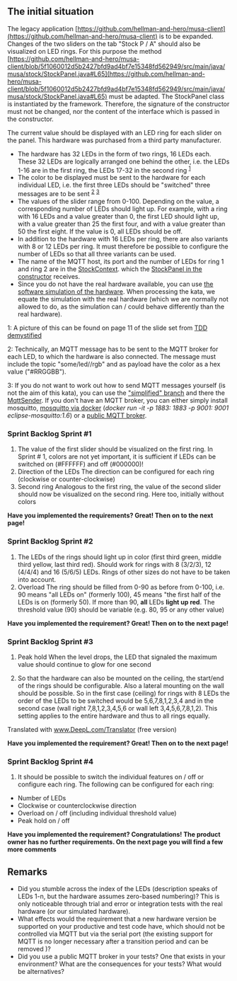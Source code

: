 ## The initial situation

The legacy application [https://github.com/hellman-and-hero/musa-client](https://github.com/hellman-and-hero/musa-client) is to be expanded. Changes of the two sliders on the tab "Stock P / A" should also be visualized on LED rings. For this purpose the method [https://github.com/hellman-and-hero/musa-client/blob/5f1060012d5b2427bfd9ad4bf7e15348fd562949/src/main/java/musa/stock/StockPanel.java#L65](https://github.com/hellman-and-hero/musa-client/blob/5f1060012d5b2427bfd9ad4bf7e15348fd562949/src/main/java/musa/stock/StockPanel.java#L65) must be adapted. The StockPanel class is instantiated by the framework. Therefore, the signature of the constructor must not be changed, nor the content of the interface which is passed in the constructor.

The current value should be displayed with an LED ring for each slider on the panel. This hardware was purchased from a third party manufacturer.

- The hardware has 32 LEDs in the form of two rings, 16 LEDs each. These 32 LEDs are logically arranged one behind the other, i.e. the LEDs 1-16 are in the first ring, the LEDs 17-32 in the second ring <sup>[1](#myfootnote1)</sup>
- The color to be displayed must be sent to the hardware for each individual LED, i.e. the first three LEDs should be "switched" three messages are to be sent <sup>[2](#myfootnote2)</sup> <sup>[3](#myfootnote3)</sup>
- The values of the slider range from 0-100. Depending on the value, a corresponding number of LEDs should light up. For example, with a ring with 16 LEDs and a value greater than 0, the first LED should light up, with a value greater than 25 the first four, and with a value greater than 50 the first eight. If the value is 0, all LEDs should be off.
- In addition to the hardware with 16 LEDs per ring, there are also variants with 8 or 12 LEDs per ring. It must therefore be possible to configure the number of LEDs so that all three variants can be used.
- The name of the MQTT host, its port and the number of LEDs for ring 1 and ring 2 are in the [StockContext](https://github.com/hellman-and-hero/musa-client/blob/5f1060012d5b2427bfd9ad4bf7e15348fd562949/src/main/java/musa/stock/StockContext.java). which the [StockPanel in the constructor](https://github.com/hellman-and-hero/musa-client/blob/5f1060012d5b2427bfd9ad4bf7e15348fd562949/src/main/java/musa/stock/StockPanel.java#L39) receives.
- Since you do not have the real hardware available, you can use [the software simulation of the hardware](https://github.com/hellman-and-hero/tdd-demy-hardware-sim). When processing the kata, we equate the simulation with the real hardware (which we are normally not allowed to do, as the simulation can / could behave differently than the real hardware).

<a name="myfootnote1">1</a>: A picture of this can be found on page 11 of the slide set from [TDD demystified](https://www.xpdays.de/2018/downloads/174-tdd-demystified/tdd_demystified.pdf)

<a name="myfootnote2">2</a>: Technically, an MQTT message has to be sent to the MQTT broker for each LED, to which the hardware is also connected. The message must include the topic "some/led/<led-number>/rgb" and as payload have the color as a hex value ("#RRGGBB").

<a name="myfootnote3">3</a>: If you do not want to work out how to send MQTT messages yourself (is not the aim of this kata), you can use the ["simplified" branch](https://github.com/hellman-and-hero/musa-client/tree/simplified) and there the 
[MqttSender](https://github.com/hellman-and-hero/musa-client/blob/simplified/src/main/java/rgbledring/MqttSender.java). If you don't have an MQTT broker, you can either simply install mosquitto, [mosquitto via docker](https://hub.docker.com/_/eclipse-mosquitto) (_docker run -it -p 1883: 1883 -p 9001: 9001 eclipse-mosquitto:1.6_) or a [public MQTT broker](https://github.com/mqtt/mqtt.org/wiki/public_brokers).

### Sprint Backlog Sprint #1

1. The value of the first slider should be visualized on the first ring. In Sprint # 1, colors are not yet important, it is sufficient if LEDs can be switched on (#FFFFFF) and off (#000000)!
2. Direction of the LEDs
 The direction can be configured for each ring (clockwise or counter-clockwise)
3. Second ring
 Analogous to the first ring, the value of the second slider should now be visualized on the second ring. Here too, initially without colors

**Have you implemented the requirements? Great! Then on to the next page!**

### Sprint Backlog Sprint #2

1. The LEDs of the rings should light up in color (first third green, middle third yellow, last third red). Should work for rings with 8 (3/2/3), 12 (4/4/4) and 16 (5/6/5) LEDs. Rings of other sizes do not have to be taken into account.
2. Overload
 The ring should be filled from 0-90 as before from 0-100, i.e. 90 means "all LEDs on" (formerly 100), 45 means "the first half of the LEDs is on (formerly 50). If more than 90, **all** LEDs **light up red**. The threshold value (90) should be variable (e.g. 80, 95 or any other value)

**Have you implemented the requirement? Great! Then on to the next page!**

### Sprint Backlog Sprint #3

1. Peak hold
 When the level drops, the LED that signaled the maximum value should continue to glow for one second

2. So that the hardware can also be mounted on the ceiling, the start/end of the rings should be configurable. Also a lateral mounting on the wall should be possible. So in the first case (ceiling) for rings with 8 LEDs the order of the LEDs to be switched would be 5,6,7,8,1,2,3,4 and in the second case (wall right 7,8,1,2,3,4,5,6 or wall left 3,4,5,6,7,8,1,2). This setting applies to the entire hardware and thus to all rings equally. 

Translated with www.DeepL.com/Translator (free version)

**Have you implemented the requirement? Great! Then on to the next page!**

### Sprint Backlog Sprint #4

1. It should be possible to switch the individual features on / off or configure each ring. The following can be configured for each ring:

- Number of LEDs
- Clockwise or counterclockwise direction
- Overload on / off (including individual threshold value)
- Peak hold on / off

**Have you implemented the requirement? Congratulations! The product owner has no further requirements. On the next page you will find a few more comments**

## Remarks
- Did you stumble across the index of the LEDs (description speaks of LEDs 1-n, but the hardware assumes zero-based numbering)? This is only noticeable through trial and error or integration tests with the real hardware (or our simulated hardware).
- What effects would the requirement that a new hardware version be supported on your productive and test code have, which should not be controlled via MQTT but via the serial port (the existing support for MQTT is no longer necessary after a transition period and can be removed )?
- Did you use a public MQTT broker in your tests? One that exists in your environment? What are the consequences for your tests? What would be alternatives?
